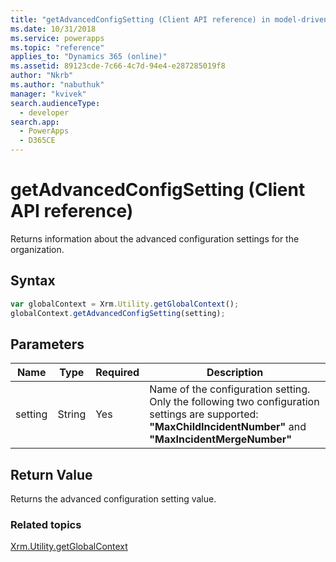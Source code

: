 ```yaml
---
title: "getAdvancedConfigSetting (Client API reference) in model-driven apps| MicrosoftDocs"
ms.date: 10/31/2018
ms.service: powerapps
ms.topic: "reference"
applies_to: "Dynamics 365 (online)"
ms.assetid: 89123cde-7c66-4c7d-94e4-e287285019f8
author: "Nkrb"
ms.author: "nabuthuk"
manager: "kvivek"
search.audienceType: 
  - developer
search.app: 
  - PowerApps
  - D365CE
---
```

# getAdvancedConfigSetting (Client API reference)



Returns information about the advanced configuration settings for the organization. 

## Syntax

```JavaScript
var globalContext = Xrm.Utility.getGlobalContext();
globalContext.getAdvancedConfigSetting(setting);
```

## Parameters

|Name |Type |Required |Description |
|---|---|---|---|
|setting |String |Yes |Name of the configuration setting. <br/>Only the following two configuration settings are supported: **"MaxChildIncidentNumber"** and **"MaxIncidentMergeNumber"** |

## Return Value

Returns the advanced configuration setting value.

### Related topics

[Xrm.Utility.getGlobalContext](../getGlobalContext.md)



